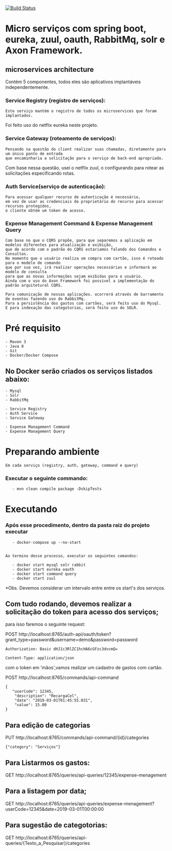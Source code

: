 [![Build Status](https://travis-ci.org/adslima/TestBackJava.svg?branch=master)](https://travis-ci.org/adslima/TestBackJava)


# Micro serviços com spring boot, eureka, zuul, oauth, RabbitMq, solr e Axon Framework.


## microservices architecture

Contém 5 componentes, todos eles são aplicativos implantáveis ​​independentemente.


### Service Registry (registro de serviços):

	Este serviço mantém o registro de todos os microservices que foram implantados.
Foi feito uso do netflix eureka neste projeto.

### Service Gateway (roteamento de serviços):

	Pensando na questão do client realizar suas chamadas, diretamente para um único ponto de entrada 
	que encaminharia a solicitação para o serviço de back-end apropriado. 
Com base nessa questão, 	usei o netflix zuul, o configurando para rotear as solicitações especificando rotas.

### Auth Service(serviço de autenticação):

	Para acessar qualquer recurso de autenticação é necessário, 
	em vez de usar as credenciais do proprietário do recurso para acessar recursos protegidos, 
	o cliente obtém um token de acesso.


### Expense Management Command & Expense Management Query

	Com base no que o CQRS propõe, para que separemos a aplicação em modelos diferentes para atualização e exibição, 
	que de acordo com o padrão do CQRS estariamos falando dos Comandos e Consultas.
	No momento que o usuário realiza um compra com cartão, isso é roteado para o modelo de comando
	que por sua vez, irá realizar operações necessárias e informará ao modelo de consulta
	para que as novas informações sejam exibidas para o usuário. 
	Ainda com o uso do Axon Framework foi possivel a implementação do padrão arquitetural CQRS.

	Para comunicação de nossas aplicações. ocorrerá através de barramento de eventos fazendo uso do RabbitMq. 
	Para a persistência dos gastos com cartões, será feito uso do Mysql.
	E para indexação das categotorias, será feito uso do SOLR.  


# Pré requisito

    - Maven 3
    - Java 8
	- Git
    - Docker/Docker Compose

## No Docker serão criados os serviços listados abaixo:

    - Mysql
    - Solr
    - RabbitMq
	
    - Service Registry
	- Auth Service
    - Service Gateway
	
	- Expense Management Command
	- Expense Management Query
	
# Preparando ambiente

	Em cada serviço (registry, auth, gateway, command e query)
	
###  Executar o seguinte commando:
       - mvn clean compile package -DskipTests
   
# Executando

###  Após esse procedimento, dentro da pasta raiz do projeto executar
	   - docker-compose up --no-start
		

	Ao termino desse processo, executar os seguintes comandos: 
	
	   - docker start mysql solr rabbit
	   - docker start eureka oauth
	   - docker start command query 
	   - docker start zuul
	   
 *Obs. Devemos considerar um intervalo entre entre os start's dos serviços.
	   

## Com tudo rodando, devemos realizar a solicitação do token para acesso dos serviços;
para isso faremos o seguinte request:

 POST 
	http://localhost:8765/auth-api/oauth/token?grant_type=password&username=demo&password=password

	Authorization: Basic dHJ1c3RlZC1hcHA6cGFzc3dvcmQ=

	Content-Type: application/json

com o token em 'mãos',vamos realizar um cadastro de gastos com cartão.

POST
	http://localhost:8765/commands/api-command

	{
       "userCode": 12345,
        "description": "RecargaCel",
        "date": "2019-03-01T01:45:55.031",
        "value": 15.00
    }

 
## Para edição de categorias

PUT 
	http://localhost:8765/commands/api-command/{id}/categories
	
	{"category": "Serviços"}

## Para Listarmos os gastos:
	
GET
	http://localhost:8765/queries/api-queries/12345/expense-menagement

## Para a listagem por data;

GET
	http://localhost:8765/queries/api-queries/expense-menagement?userCode=12345&date=2019-03-01T00:00:00
	

## Para sugestão de categotorias:

GET
	http://localhost:8765/queries/api-queries/{Texto_a_Pesquisar}/categories
	
